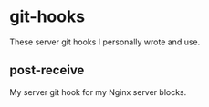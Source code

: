 # git-hooks

These server git hooks I personally wrote and use.

## post-receive
My server git hook for my Nginx server blocks.
